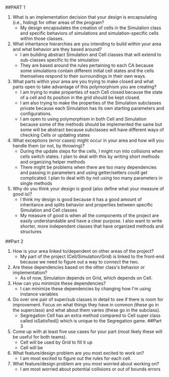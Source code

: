 ##PART 1
1. What is an implementation decision that your design is encapsulating (i.e., hiding) for other areas of the program?
    * My design encapsulates the creation of cells in the Simulation
    class and specific behaviors of simulations and simulation-specific
    cells within those classes.
2. What inheritance hierarchies are you intending to build within your area and what behavior are they based around?
    * I am building abstract Simulation and Cell classes that will extend
    to sub-classes specific to the simulation
    * They are based around the rules pertaining to each CA because some
    simulations contain different initial cell states and the cells themselves
    respond to their surroundings in their own ways.
3. What parts within your area are you trying to make closed and what parts open to take advantage of this polymorphism you are creating?
    * I am trying to make properties of each Cell closed because the state
    of a cell and its position in the grid should be kept closed. 
    * I am also trying to make the properties of the Simulation subclasses
    private because each Simulation has its own starting parameters and configurations.
    * I am open to using polymorphism in both Cell and Simulation because
    some of the methods should be implemented the same but some will be 
    abstract because subclasses will have different ways of checking Cells
    or updating states
4. What exceptions (error cases) might occur in your area and how will you handle them (or not, by throwing)?
   * During the update steps for the cells, I might run into collisions
   when cells switch states. I plan to deal with this by writing short methods and organizing
   helper methods
   * There might be problems when there are too many dependencies and passing in
   parameters and using getter/setters could get complicated. I plan to deal with by not using 
   too many parameters in single methods
5. Why do you think your design is good (also define what your measure of good is)?
   * I think my design is good because it has a good amount of inheritance 
   and splits behavior and properties between specific Simulation and Cell classes
   * My measure of good is when all the components of the project are easily
   understandable and have a clear purpose. I also want to write shorter,
   more independent classes that have organized methods and structures

##Part 2
1. How is your area linked to/dependent on other areas of the project?
    * My part of the project (Cell/Simulation/Grid) is linked to the front-end
    because we need to figure out a way to connect the two. 
2. Are these dependencies based on the other class's behavior or implementation?
    * As of now, Simulation depends on Grid, which depends on Cell. 
3. How can you minimize these dependencies?
    * I can minimize these dependencies by changing how I'm using instance variables
4. Go over one pair of super/sub classes in detail to see if there is room for improvement. 
Focus on what things they have in common (these go in the superclass) and what about them varies (these go in the subclass).
    * Segregation Cell has an extra method compared to Cell super class called isSatisfied() which
    is unique to the Segregation game. 
##Part 3
1. Come up with at least five use cases for your part (most likely these will be useful for both teams).
    * Cell will be used by Grid to fill it up
    * Cell will be 
2. What feature/design problem are you most excited to work on?
    * I am most excited to figure out the rules for each cell.
3. What feature/design problem are you most worried about working on?
    * I am most worried about potential collisions or out of bounds
    errors
